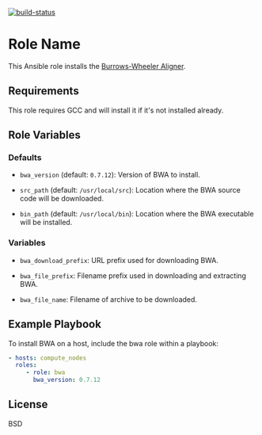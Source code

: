 [![build-status](https://travis-ci.org/slnovak/bwa.png)](https://travis-ci.org/slnovak/bwa)

Role Name
=========

This Ansible role installs the [Burrows-Wheeler Aligner](http://bio-bwa.sourceforge.net/).

Requirements
------------

This role requires GCC and will install it if it's not installed already.

Role Variables
--------------

### Defaults ###

+ `bwa_version` (default: `0.7.12`): Version of BWA to install.

+ `src_path` (default: `/usr/local/src`): Location where the BWA source code
  will be downloaded.

+ `bin_path` (default: `/usr/local/bin`): Location where the BWA executable will
  be installed.

### Variables ###

+ `bwa_download_prefix`: URL prefix used for downloading BWA.

+ `bwa_file_prefix`: Filename prefix used in downloading and extracting BWA.

+ `bwa_file_name`: Filename of archive to be downloaded.

Example Playbook
----------------

To install BWA on a host, include the bwa role within a playbook:

```yaml
- hosts: compute_nodes
  roles:
     - role: bwa
       bwa_version: 0.7.12
```

License
-------

BSD
